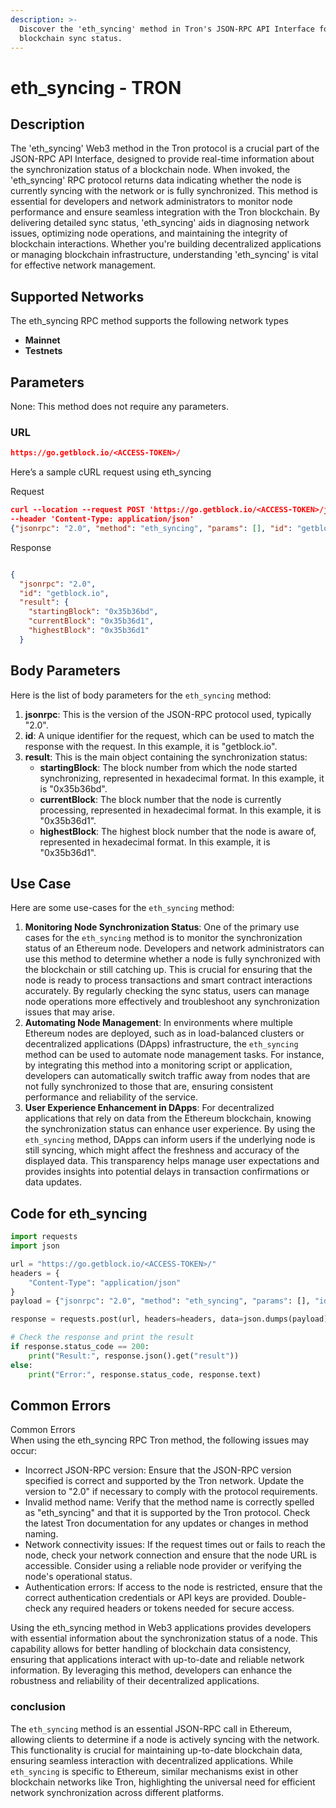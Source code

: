 ```yaml
---
description: >-
  Discover the 'eth_syncing' method in Tron's JSON-RPC API Interface for
  blockchain sync status.
---
```


# eth\_syncing - TRON

## Description

The 'eth\_syncing' Web3 method in the Tron protocol is a crucial part of the JSON-RPC API Interface, designed to provide real-time information about the synchronization status of a blockchain node. When invoked, the 'eth\_syncing' RPC protocol returns data indicating whether the node is currently syncing with the network or is fully synchronized. This method is essential for developers and network administrators to monitor node performance and ensure seamless integration with the Tron blockchain. By delivering detailed sync status, 'eth\_syncing' aids in diagnosing network issues, optimizing node operations, and maintaining the integrity of blockchain interactions. Whether you're building decentralized applications or managing blockchain infrastructure, understanding 'eth\_syncing' is vital for effective network management.

## Supported Networks

The eth\_syncing RPC method supports the following network types

* **Mainnet**
* **Testnets**

## Parameters

None: This method does not require any parameters.

### URL

```json
https://go.getblock.io/<ACCESS-TOKEN>/
```

Here’s a sample cURL request using eth\_syncing

Request

```json
curl --location --request POST 'https://go.getblock.io/<ACCESS-TOKEN>/jsonrpc' 
--header 'Content-Type: application/json' 
{"jsonrpc": "2.0", "method": "eth_syncing", "params": [], "id": "getblock.io"}
```

Response

```json

{
  "jsonrpc": "2.0",
  "id": "getblock.io",
  "result": {
    "startingBlock": "0x35b36bd",
    "currentBlock": "0x35b36d1",
    "highestBlock": "0x35b36d1"
  }
```

## Body Parameters

Here is the list of body parameters for the `eth_syncing` method:

1. **jsonrpc**: This is the version of the JSON-RPC protocol used, typically "2.0".
2. **id**: A unique identifier for the request, which can be used to match the response with the request. In this example, it is "getblock.io".
3. **result**: This is the main object containing the synchronization status:
   * **startingBlock**: The block number from which the node started synchronizing, represented in hexadecimal format. In this example, it is "0x35b36bd".
   * **currentBlock**: The block number that the node is currently processing, represented in hexadecimal format. In this example, it is "0x35b36d1".
   * **highestBlock**: The highest block number that the node is aware of, represented in hexadecimal format. In this example, it is "0x35b36d1".

## Use Case

Here are some use-cases for the `eth_syncing` method:

1. **Monitoring Node Synchronization Status**: One of the primary use cases for the `eth_syncing` method is to monitor the synchronization status of an Ethereum node. Developers and network administrators can use this method to determine whether a node is fully synchronized with the blockchain or still catching up. This is crucial for ensuring that the node is ready to process transactions and smart contract interactions accurately. By regularly checking the sync status, users can manage node operations more effectively and troubleshoot any synchronization issues that may arise.
2. **Automating Node Management**: In environments where multiple Ethereum nodes are deployed, such as in load-balanced clusters or decentralized applications (DApps) infrastructure, the `eth_syncing` method can be used to automate node management tasks. For instance, by integrating this method into a monitoring script or application, developers can automatically switch traffic away from nodes that are not fully synchronized to those that are, ensuring consistent performance and reliability of the service.
3. **User Experience Enhancement in DApps**: For decentralized applications that rely on data from the Ethereum blockchain, knowing the synchronization status can enhance user experience. By using the `eth_syncing` method, DApps can inform users if the underlying node is still syncing, which might affect the freshness and accuracy of the displayed data. This transparency helps manage user expectations and provides insights into potential delays in transaction confirmations or data updates.

## Code for eth\_syncing

```python
import requests
import json

url = "https://go.getblock.io/<ACCESS-TOKEN>/"
headers = {
    "Content-Type": "application/json"
}
payload = {"jsonrpc": "2.0", "method": "eth_syncing", "params": [], "id": "getblock.io"}

response = requests.post(url, headers=headers, data=json.dumps(payload))

# Check the response and print the result
if response.status_code == 200:
    print("Result:", response.json().get("result"))
else:
    print("Error:", response.status_code, response.text)
```

## Common Errors

Common Errors\
When using the eth\_syncing RPC Tron method, the following issues may occur:

* Incorrect JSON-RPC version: Ensure that the JSON-RPC version specified is correct and supported by the Tron network. Update the version to "2.0" if necessary to comply with the protocol requirements.
* Invalid method name: Verify that the method name is correctly spelled as "eth\_syncing" and that it is supported by the Tron protocol. Check the latest Tron documentation for any updates or changes in method naming.
* Network connectivity issues: If the request times out or fails to reach the node, check your network connection and ensure that the node URL is accessible. Consider using a reliable node provider or verifying the node's operational status.
* Authentication errors: If access to the node is restricted, ensure that the correct authentication credentials or API keys are provided. Double-check any required headers or tokens needed for secure access.

Using the eth\_syncing method in Web3 applications provides developers with essential information about the synchronization status of a node. This capability allows for better handling of blockchain data consistency, ensuring that applications interact with up-to-date and reliable network information. By leveraging this method, developers can enhance the robustness and reliability of their decentralized applications.

### conclusion

The `eth_syncing` method is an essential JSON-RPC call in Ethereum, allowing clients to determine if a node is actively syncing with the network. This functionality is crucial for maintaining up-to-date blockchain data, ensuring seamless interaction with decentralized applications. While `eth_syncing` is specific to Ethereum, similar mechanisms exist in other blockchain networks like Tron, highlighting the universal need for efficient network synchronization across different platforms.
